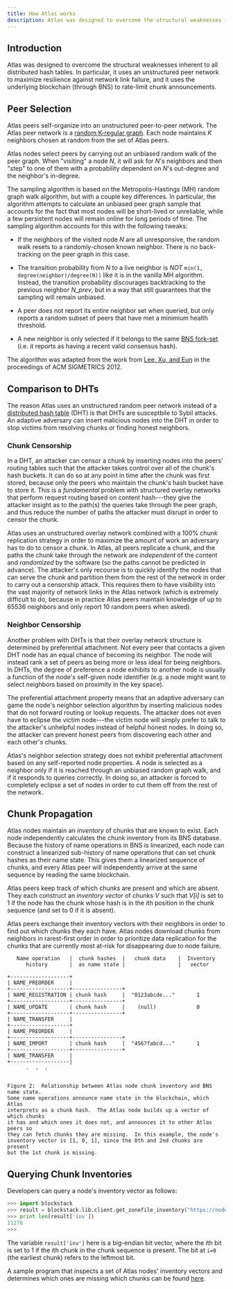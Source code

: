 ```yaml
---
title: How Atlas works
description: Atlas was designed to overcome the structural weaknesses inherent to all distributed hash tables.
---
```


## Introduction

Atlas was designed to overcome the structural weaknesses inherent to all
distributed hash tables. In particular, it uses an unstructured peer network to
maximize resilience against network link failure, and it uses the underlying
blockchain (through BNS) to rate-limit chunk announcements.

## Peer Selection

Atlas peers self-organize into an unstructured peer-to-peer network.
The Atlas peer network is a [random K-regular
graph](https://en.wikipedia.org/wiki/Random_regular_graph). Each node maintains
_K_ neighbors chosen at random from the set of Atlas peers.

Atlas nodes select peers by carrying out an unbiased random walk of the peer
graph. When "visiting" a node _N_, it will ask for _N_'s neighbors and then
"step" to one of them with a probability dependent on _N_'s out-degree and the
neighbor's in-degree.

The sampling algorithm is based on the Metropolis-Hastings (MH) random graph walk
algorithm, but with a couple key differences. In particular, the algorithm
attempts to calculate an unbiased peer graph sample that accounts for the fact
that most nodes will be short-lived or unreliable, while a few persistent nodes
will remain online for long periods of time. The sampling algorithm accounts
for this with the following tweaks:

- If the neighbors of the visited node _N_ are all unresponsive, the random
  walk resets to a randomly-chosen known neighbor. There is no back-tracking on
  the peer graph in this case.

- The transition probability from _N_ to a live neighbor is _NOT_ `min(1, degree(neighbor)/degree(N))` like it is in the vanilla MH algorithm. Instead,
  the transition probability discourages backtracking to the previous neighbor _N_prev_,
  but in a way that still guarantees that the sampling will remain unbiased.

- A peer does not report its entire neighbor set when queried,
  but only reports a random subset of peers that have met a minimium health threshold.

- A new neighbor is only selected if it belongs to the same [BNS
  fork-set](/naming-services/overview#bns-forks) (i.e. it reports
  as having a recent valid consensus hash).

The algorithm was adapted from the work from [Lee, Xu, and
Eun](https://arxiv.org/pdf/1204.4140.pdf) in the proceedings of
ACM SIGMETRICS 2012.

## Comparison to DHTs

The reason Atlas uses an unstructured random peer network
instead of a [distributed hash table](https://en.wikipedia.org/wiki/Distributed_hash_table)
(DHT) is that DHTs are susceptbile to Sybil attacks. An adaptive adversary can
insert malicious nodes into the DHT in order to stop victims from
resolving chunks or finding honest neighbors.

### Chunk Censorship

In a DHT, an attacker can censor a chunk by inserting nodes into the peers' routing tables
such that the attacker takes control over all of the chunk's hash buckets.
It can do so at any point in time after the chunk was first stored,
because only the peers who maintain the chunk's hash bucket have to store it.
This is a _fundamental_ problem with structured overlay networks
that perform request routing based on content hash---they give the attacker
insight as to the path(s) the queries take through the peer graph, and thus
reduce the number of paths the attacker must disrupt in order to censor the
chunk.

Atlas uses an unstructured overlay network combined with a 100% chunk
replication strategy in order to maximize
the amount of work an adversary has to do to censor a chunk.
In Atlas, all peers replicate a chunk, and the paths the chunk take through the
network are _independent_ of the content and _randomized_ by the software
(so the paths cannot be predicted in advance). The attacker's only
recourse is to quickly identify the nodes that can serve the chunk and partition them from
the rest of the network in order to carry out a censorship attack.
This requires them to have visibility into the vast majority of network links in
the Atlas network (which is extremely difficult to do, because in practice Atlas
peers maintain knowledge of up to 65536 neighbors and only report 10 random peers
when asked).

### Neighbor Censorship

Another problem with DHTs is that their overlay
network structure is determined by preferential attachment. Not every peer that
contacts a given DHT node has an equal chance of becoming its neighbor.
The node will instead rank a set of peers as being more or less ideal
for being neighbors. In DHTs, the degree of preference a node exhibits to
another node is usually a function of the node's self-given node identifier
(e.g. a node might want to select neighbors based on proximity in the key
space).

The preferential attachment property means that an adaptive adversary can game the node's
neighbor selection algorithm by inserting malicious nodes that do not
forward routing or lookup requests. The attacker does not even have to eclipse
the victim node---the victim node will simply prefer to talk to the attacker's unhelpful nodes
instead of helpful honest nodes. In doing so, the attacker can prevent honest peers from discovering each
other and each other's chunks.

Atlas's neighbor selection strategy does not exhibit preferential attachment
based on any self-reported node properties. A
node is selected as a neighbor only if it is reached through an unbiased random graph
walk, and if it responds to queries correctly.
In doing so, an attacker is forced to completely eclipse a set of nodes
in order to cut them off from the rest of the network.

## Chunk Propagation

Atlas nodes maintain an _inventory_ of chunks that are known to exist. Each
node independently calculates the chunk inventory from its BNS database.
Because the history of name operations in BNS is linearized, each node can
construct a linearized sub-history of name operations that can set chunk
hashes as their name state. This gives them a linearized sequence of chunks,
and every Atlas peer will independently arrive at the same sequence by reading
the same blockchain.

Atlas peers keep track of which chunks are present and which are absent. They
each construct an _inventory vector_ of chunks _V_ such that _V[i]_ is set to 1
if the node has the chunk whose hash is in the *i*th position in the chunk
sequence (and set to 0 if it is absent).

Atlas peers exchange their inventory vectors with their neighbors in order to
find out which chunks they each have. Atlas nodes download chunks from
neighbors in rarest-first order in order to prioritize data replication for the
chunks that are currently most at-risk for disappearing due to node failure.

```
   Name operation   |  chunk hashes  |   chunk data    |  Inventory
      history       |  as name state |                 |   vector

+-------------------+
| NAME_PREORDER     |
+-------------------+----------------+
| NAME_REGISTRATION | chunk hash     |  "0123abcde..."       1
+-------------------+----------------+
| NAME_UPDATE       | chunk hash     |    (null)             0
+-------------------+----------------+
| NAME_TRANSFER     |
+-------------------+
| NAME_PREORDER     |
+-------------------+----------------+
| NAME_IMPORT       | chunk hash     |  "4567fabcd..."       1
+-------------------+----------------+
| NAME_TRANSFER     |
+-------------------|
      .  .  .


Figure 2:  Relationship between Atlas node chunk inventory and BNS name state.
Some name operations announce name state in the blockchain, which Atlas
interprets as a chunk hash.  The Atlas node builds up a vector of which chunks
it has and which ones it does not, and announces it to other Atlas peers so
they can fetch chunks they are missing.  In this example, the node's
inventory vector is [1, 0, 1], since the 0th and 2nd chunks are present
but the 1st chunk is missing.
```

## Querying Chunk Inventories

Developers can query a node's inventory vector as follows:

```py
>>> import blockstack
>>> result = blockstack.lib.client.get_zonefile_inventory("https://node.blockstack.org:6263", 0, 524288)
>>> print len(result['inv'])
11278
>>>
```

The variable `result['inv']` here is a big-endian bit vector, where the *i*th
bit is set to 1 if the *i*th chunk in the chunk sequence is present. The bit at
`i=0` (the earliest chunk) refers to the leftmost bit.

A sample program that inspects a set of Atlas nodes' inventory vectors and determines
which ones are missing which chunks can be found
[here](https://github.com/blockstack/atlas/blob/master/atlas/atlas-test).
